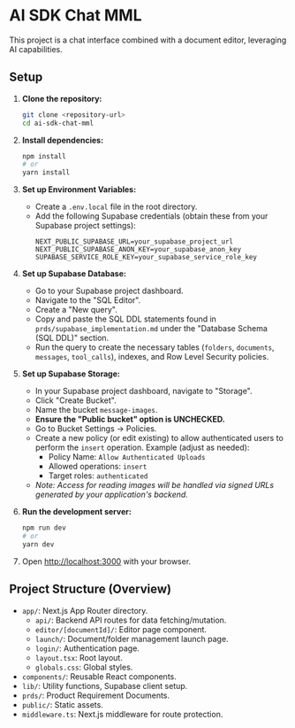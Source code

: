 # AI SDK Chat MML

This project is a chat interface combined with a document editor, leveraging AI capabilities.

## Setup

1.  **Clone the repository:**
    ```bash
    git clone <repository-url>
    cd ai-sdk-chat-mml
    ```

2.  **Install dependencies:**
    ```bash
    npm install
    # or
    yarn install
    ```

3.  **Set up Environment Variables:**
    *   Create a `.env.local` file in the root directory.
    *   Add the following Supabase credentials (obtain these from your Supabase project settings):
        ```env
        NEXT_PUBLIC_SUPABASE_URL=your_supabase_project_url
        NEXT_PUBLIC_SUPABASE_ANON_KEY=your_supabase_anon_key
        SUPABASE_SERVICE_ROLE_KEY=your_supabase_service_role_key
        ```

4.  **Set up Supabase Database:**
    *   Go to your Supabase project dashboard.
    *   Navigate to the "SQL Editor".
    *   Create a "New query".
    *   Copy and paste the SQL DDL statements found in `prds/supabase_implementation.md` under the "Database Schema (SQL DDL)" section.
    *   Run the query to create the necessary tables (`folders`, `documents`, `messages`, `tool_calls`), indexes, and Row Level Security policies.

5.  **Set up Supabase Storage:**
    *   In your Supabase project dashboard, navigate to "Storage".
    *   Click "Create Bucket".
    *   Name the bucket `message-images`.
    *   **Ensure the "Public bucket" option is UNCHECKED.**
    *   Go to Bucket Settings -> Policies.
    *   Create a new policy (or edit existing) to allow authenticated users to perform the `insert` operation. Example (adjust as needed):
        *   Policy Name: `Allow Authenticated Uploads`
        *   Allowed operations: `insert`
        *   Target roles: `authenticated`
    *   *Note: Access for reading images will be handled via signed URLs generated by your application's backend.* 

6.  **Run the development server:**
    ```bash
    npm run dev
    # or
    yarn dev
    ```

7.  Open [http://localhost:3000](http://localhost:3000) with your browser.

## Project Structure (Overview)

*   `app/`: Next.js App Router directory.
    *   `api/`: Backend API routes for data fetching/mutation.
    *   `editor/[documentId]/`: Editor page component.
    *   `launch/`: Document/folder management launch page.
    *   `login/`: Authentication page.
    *   `layout.tsx`: Root layout.
    *   `globals.css`: Global styles.
*   `components/`: Reusable React components.
*   `lib/`: Utility functions, Supabase client setup.
*   `prds/`: Product Requirement Documents.
*   `public/`: Static assets.
*   `middleware.ts`: Next.js middleware for route protection.

